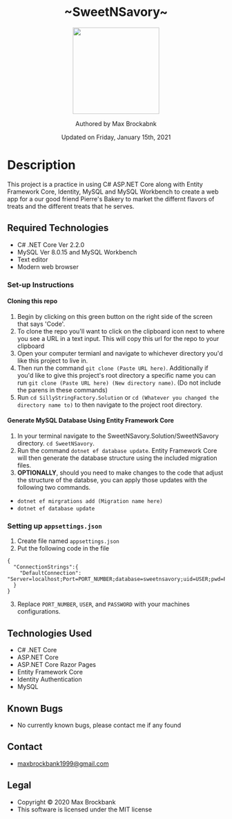 <h1 align="center">~SweetNSavory~</h1>
<div align="center">
<img src="https://github.com/MaxBrockbank.png" width="200px" height="auto" >
</div>
<p align="center">Authored by Max Brockabnk</p>
<p align="center">Updated on Friday, January 15th, 2021</p>

# Description
This project is a practice in using C# ASP.NET Core along with Entity Framework Core, Identity, MySQL and MySQL Workbench to create a web app for a our good friend Pierre's Bakery to market the differnt flavors of treats and the different treats that he serves.

## Required Technologies
* C# .NET Core Ver 2.2.0
* MySQL Ver 8.0.15 and MySQL Workbench
* Text editor
* Modern web browser 

### Set-up Instructions

#### Cloning this repo
1. Begin by clicking on this green button on the right side of the screen that says 'Code'.
2. To clone the repo you'll want to click on the clipboard icon next to where you see a URL in a text input. This will copy this url for the repo to your clipboard
3. Open your computer termianl and navigate to whichever directory you'd like this project to live in.
4. Then run the command `git clone (Paste URL here)`. Additionally if you'd like to give this project's root directory a specific name you can run `git clone (Paste URL here) (New directory name)`. (Do not include the parens in these commands)
5. Run `cd SillyStringFactory.Solution` or `cd (Whatever you changed the directory name to)` to then navigate to the project root directory.

#### Generate MySQL Database Using Entity Framework Core
1. In your terminal navigate to the SweetNSavory.Solution/SweetNSavory directory. `cd SweetNSavory`.
2. Run the command `dotnet ef database update`. Entity Framework Core will then generate the database structure using the included migration files. 
3. __OPTIONALLY__, should you need to make changes to the code that adjust the structure of the databse, you can apply those updates with the following two commands. 
* `dotnet ef mirgrations add (Migration name here)`
* `dotnet ef database update`


### Setting up `appsettings.json`
1. Create file named `appsettings.json` 
2. Put the following code in the file
```
{
  "ConnectionStrings":{
    "DefaultConnection": "Server=localhost;Port=PORT_NUMBER;database=sweetnsavory;uid=USER;pwd=PASSWORD"
  }
}
```
3. Replace `PORT_NUMBER`, `USER`, and `PASSWORD` with your machines configurations.


## Technologies Used
* C# .NET Core
* ASP.NET Core
* ASP.NET Core Razor Pages
* Entity Framework Core
* Identity Authentication
* MySQL

## Known Bugs
* No currently known bugs, please contact me if any found 


## Contact 
* [maxbrockbank1999@gmail.com](mailto:maxbrockbank1999@gmail.com)


## Legal
* Copyright © 2020 Max Brockbank
* This software is licensed under the MIT license